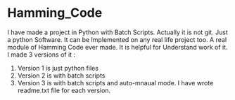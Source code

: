# Hamming_Code
I have made a project in Python with Batch Scripts. 
Actually it is not git. Just a python Software.
It can be Implemented on any real life project too.
A real module of Hamming Code ever made. It is helpful for Understand work of it.
I made 3 versions of it :
1) Version 1 is just python files
2) Version 2 is with batch scripts
3) Version 3 is with batch scripts and auto-mnaual mode.
I have wrote readme.txt file for each version.
